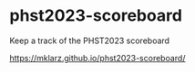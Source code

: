# phst2023-scoreboard
Keep a track of the PHST2023 scoreboard

https://mklarz.github.io/phst2023-scoreboard/
